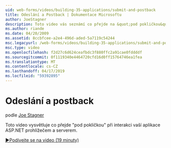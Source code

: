 ```yaml
---
uid: web-forms/videos/building-35-applications/submit-and-postback
title: Odeslání a Postback | Dokumentace Microsoftu
author: JoeStagner
description: Toto video vás seznámí co přejde na &quot;pod pokličkou&quot; při interakci vaší aplikace ASP.NET prohlížečem a serverem.
ms.author: riande
ms.date: 04/20/2009
ms.assetid: 8ccbfcee-a2e4-496d-aded-5a7119c54244
msc.legacyurl: /web-forms/videos/building-35-applications/submit-and-postback
msc.type: video
ms.openlocfilehash: f2d27c6d624ceafbdc3f880ffc2a91cae0fddddf
ms.sourcegitcommit: 0f1119340e4464720cfd16d0ff15764746ea1fea
ms.translationtype: MT
ms.contentlocale: cs-CZ
ms.lasthandoff: 04/17/2019
ms.locfileid: "59392895"
---
```

# <a name="submit-and-postback"></a>Odeslání a postback

podle [Joe Stagner](https://github.com/JoeStagner)

Toto video vysvětluje co přejde &quot;pod pokličkou&quot; při interakci vaší aplikace ASP.NET prohlížečem a serverem.

[&#9654;Podívejte se na video (19 minuty)](https://channel9.msdn.com/Blogs/ASP-NET-Site-Videos/submit-and-postback)
